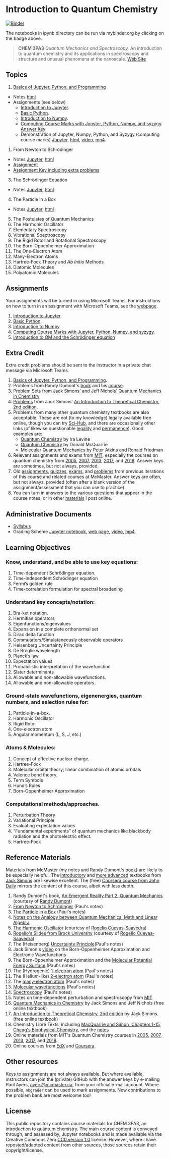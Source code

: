 # Introduction to Quantum Chemistry

[![Binder](https://mybinder.org/badge_logo.svg)](https://mybinder.org/v2/gh/PaulWAyers/IntroQChem/HEAD)

The notebooks in ipynb directory can be run via mybinder.org by clicking on the badge above.

> **CHEM 3PA3** *Quantum Mechanics and Spectroscopy.* An introduction to quantum chemistry and its applications in spectroscopy and structure and unusual phenomena at the nanoscale.
[Web Site](https://qchem1.qcdevs.org)

## Topics

1. [Basics of Jupyter, Python, and Programming](notes/jupyter.md)
- Notes [html](notes/html/jupyter.html)
- Assignments (see below)
  - [Introduction to Jupyter](problems/Jupyter.md).
  - [Basic Python](problems/python.md).
  - [Introduction to Numpy](problems/numpy.md).
  - [Computing Course Marks with Jupyter, Python, Numpy, and syzygy](problems/syzygy.md). [Answer Key]()
  - Demonstration of Jupyter, Numpy, Python, and Syzygy (computing course marks) [Jupyter](ipynb/GradingDemo.ipynb), [html](ipynb/GradingDemo.html), [video](https://www.macvideo.ca/media/1_5jdntum9), [mp4](linkedFiles/gradesdemo.mp4).
1. From Newton to Schrödinger
- Notes [Jupyter](ipynb/History.ipynb), [html](notes/html/History.html)
- [Assignment](problems/IntroQM.md) 
- [Assignment Key including extra problems]()
3. The Schr&ouml;dinger Equation
- Notes [Jupyter](ipynb/SchrodingerEq.ipynb), [html](notes/html/SchrodingerEq.html)
4. The Particle in a Box
- Notes [Jupyter](), [html]()
5. The Postulates of Quantum Mechanics
6. The Harmonic Oscillator
7. Elementary Spectroscopy
8. Vibrational Spectroscopy
9.  The Rigid Rotor and Rotational Spectroscopy
10. The Born-Oppenheimer Approximation
11. The One-Electron Atom
12. Many-Electron Atoms
13. Hartree-Fock Theory and *Ab Initio* Methods
14. Diatomic Molecules
15. Polyatomic Molecules

## Assignments

Your assignments will be turned in using Microsoft Teams. For instructions on how to turn in an assignment with Microsoft Teams, see the [webpage](https://support.microsoft.com/en-us/office/turn-in-an-assignment-in-microsoft-teams-e25f383a-b747-4a0b-b6d5-a2845a52092b).

1. [Introduction to Jupyter](problems/Jupyter.md).
2. [Basic Python](problems/python.md).
3. [Introduction to Numpy](problems/numpy.md).
4. [Computing Course Marks with Jupyter, Python, Numpy, and syzygy](problems/syzygy.md).
5. [Introduction to QM and the Schr&ouml;dinger equation](problems/IntroQM.md) 

## Extra Credit

Extra credit problems should be sent to the instructor in a private chat message via Microsoft Teams.

1. [Basics of Jupyter, Python, and Programming](extracredit/programming.md).
1. Problems from Randy Dumont's [book](documents/DumontBook.pdf) and his [course](extracredit/DumontProblems.pdf).
1. Problem Sets from Jack Simons' and Jeff Nichols' [Quantum Mechanics in Chemistry](http://simons.hec.utah.edu/TheoryPage/BookPDF/TableofContents.html)
1. [Problems](http://simons.hec.utah.edu/ITCSecondEdition/Problems.pdf) from Jack Simons' [An Introduction to Theoretical Chemistry, 2nd edition](http://simons.hec.utah.edu/ITCSecondEdition/TableofContents.html).
1. Problems from many other quantum chemistry textbooks are also acceptable. These are not (to my knowledge) legally available free online, though you can try [Sci-Hub](https://en.wikipedia.org/wiki/Sci-Hub), and there are occasionally other links (of likewise questionable [legality](http://www.nanoer.net/d/img/Molecular%20Quantum%20Mechanics,%205th%20Edition.pdf) and [permanence](http://www.dll.cheminfinity.com/arks/wp-file/books/Ira-N.Levine-Quantum-Chemistry-Pearson-(2013)-cheminfinity.com.pdf)). Good examples are:
    - [Quantum Chemistry](https://www.pearson.com/us/higher-education/program/Levine-Quantum-Chemistry-7th-Edition/PGM78512.html) by Ira Levine
    - [Quantum Chemistry](http://www.mcquarriegeneralchemistry.com/mcqqc2.htm) by Donald McQuarrie
    - [Molecular Quantum Mechanics](https://global.oup.com/academic/product/molecular-quantum-mechanics-9780199541423?cc=ca&lang=en&) by Peter Atkins and Ronald Friedman
1. Relevant assignments and exams from [MIT](https://ocw.mit.edu/courses/chemistry/), especially the courses on quantum chemistry from [2005](https://ocw.mit.edu/courses/chemistry/5-73-introductory-quantum-mechanics-i-fall-2005/), [2007](https://ocw.mit.edu/courses/chemistry/5-61-physical-chemistry-fall-2007/), [2013](https://dspace.mit.edu/handle/1721.1/120336), [2017](https://ocw.mit.edu/courses/chemistry/5-61-physical-chemistry-fall-2017/), and [2018](https://ocw.mit.edu/courses/chemistry/5-73-quantum-mechanics-i-fall-2018/). Answer keys are sometimes, but not always, provided.
1. Old [assignments](https://github.com/PaulWAyers/IntroQChem/tree/main/extracredit/assignments?raw=true), [quizzes](https://github.com/PaulWAyers/IntroQChem/tree/main/extracredit/quizzes?raw=true), [exams](https://github.com/PaulWAyers/IntroQChem/tree/main/extracredit/exams?raw=true), and [problems](https://github.com/PaulWAyers/IntroQChem/tree/main/extracredit/problems?raw=true) from previous iterations of this course and related courses at McMaster. Answer keys are often, but not always, provided (often after a blank version of the assignment/assessment that you can use to practice).
1. You can turn in answers to the various questions that appear in the course notes, or in other [materials](documents/LinAlgAnalogy.pdf) I post online.

## Administrative Documents

- [Syllabus](documents/syllabus.pdf)
- Grading Scheme [Jupyter notebook](ipynb/GradingDemo.ipynb), [web page](ipynb/GradingDemo.html), [video](https://www.macvideo.ca/media/1_5jdntum9), [mp4](linkedFiles/gradesdemo.mp4).

## Learning Objectives
### Know, understand, and be able to use key equations:
1. Time-dependent Schrödinger equation.
2. Time-independent Schrödinger equation
3. Fermi’s golden rule
4. Time-correlation formulation for spectral broadening

### Understand key concepts/notation:
1. Bra-ket notation.
2. Hermitian operators
3. Eigenfunctions/eigenvalues
4. Expansion in a complete orthonormal set
5. Dirac delta function
6. Commutators/Simulataneously observable operators
7. Heisenberg Uncertainty Principle
8. De Broglie wavelength
9. Planck’s law
10. Expectation values
11. Probabilistic interpretation of the wavefunction
12. Slater determinants
13. Allowable and non-allowable wavefunctions.
14. Allowable and non-allowable operators.

### Ground-state wavefunctions, eigenenergies, quantum numbers, and selection rules for:
1. Particle-in-a-box.
2. Harmonic Oscillator
3. Rigid Rotor
4. One-electron atom
5. Angular momentum (L, S, J, etc.)

### Atoms & Molecules:
1. Concept of effective nuclear charge.
2. Hartree-Fock
3. Molecular orbital theory; linear combination of atomic orbitals
4. Valence bond theory.
5. Term Symbols
6. Hund’s Rules
7. Born-Oppenheimer Approximation

### Computational methods/approaches.
1. Perturbation Theory
2. Variational Principle
3. Evaluating expectation values
4. “Fundamental experiments” of quantum mechanics like blackbody radiation and the
photoelectric effect.
5. Hartree-Fock

## Reference Materials
Materials from McMaster (my notes and Randy Dumont's [book](documents/DumontBook.pdf)) are likely to be especially helpful. The [introductory](http://simons.hec.utah.edu/ITCSecondEdition/TableofContents.html) and [more advanced](http://simons.hec.utah.edu/TheoryPage/BookPDF/TableofContents.html) textbooks from [Jack Simons](http://simons.hec.utah.edu/) are likewise excellent. The (free) [Coursera course from John Daily](https://www.coursera.org/learn/quantum-mechanics#syllabus) mirrors the content of this course, albeit with less depth.

1. Randy Dumont's book, [An Emergent Reality Part 2. Quantum Mechanics](documents/DumontBook.pdf) (courtesy of [Randy Dumont](https://chemistry.mcmaster.ca/component/comprofiler/userprofile/dumontr.html))
2. [From Newton to Schrödinger](documents/IntroQM.pdf) (Paul's notes)
3. [The Particle in a Box](documents/PinBox.pdf) (Paul's notes)
4. [Notes on the Analogy between Quantum Mechanics' Math and Linear Algebra](documents/LinAlgAnalogy.pdf)
5. [The Harmonic Oscillator](documents/HarmonicOscillator.pdf) (courtesy of [Rogelio Cuevas-Saavedra](https://www.linkedin.com/in/rcuevass/))
6. [Rogelio's Slides from Brock University](https://github.com/PaulWAyers/IntroQChem/tree/main/linkedFiles/slides?raw=true) (courtesy of [Rogelio Cuevas-Saavedra](https://www.linkedin.com/in/rcuevass/))
7. The (Heisenberg) [Uncertainty Principle](documents/uncertainty.pdf)(Paul's notes)
8. Jack Simon's [video](https://www.youtube.com/watch?v=Z5cq7JpsG8I) on the Born-Oppenheimer Approximation and Electronic Wavefunctions
9. The Born-Oppenheimer Approximation and the [Molecular Potential Energy Surface](documents/PES.pdf) (Paul's notes)
10. The (Hydrogenic) [1-electron atom](documents/Hatom.pdf) (Paul's notes)
11. The (Helium-like) [2-electron atom](documents/2elatom.pdf) (Paul's notes)
12. The [many-electron atom](documents/atoms.pdf) (Paul's notes)
13. [Molecular wavefunctions](documents/molecules.pdf) (Paul's notes)
14. [Spectroscopy](documents/spectroscopy.pdf) (Paul's notes)
15. Notes on time-dependent perturbation and spectroscopy from [MIT](https://ocw.mit.edu/courses/chemistry/5-74-introductory-quantum-mechanics-ii-spring-2009/lecture-notes/)
16. [Quantum Mechanics in Chemistry](http://simons.hec.utah.edu/TheoryPage/BookPDF/TableofContents.html) by Jack Simons and Jeff Nichols (free online textbook)
17. [An Introduction to Theoretical Chemistry, 2nd edition](http://simons.hec.utah.edu/ITCSecondEdition/TableofContents.html) by Jack Simons. (free online textbook)
18. Chemistry Libre Texts, including [MacQuarrie and Simon, Chapters 1-15](https://chem.libretexts.org/Bookshelves/Physical_and_Theoretical_Chemistry_Textbook_Maps/Map%3A_Physical_Chemistry_(McQuarrie_and_Simon)), [Chang's Biophysical Chemistry](https://chem.libretexts.org/Bookshelves/Physical_and_Theoretical_Chemistry_Textbook_Maps/Map%3A_Physical_Chemistry_for_the_Biosciences_(Chang)/11%3A_Quantum_Mechanics_and_Atomic_Structure), and the [notes](https://chem.libretexts.org/Bookshelves/Physical_and_Theoretical_Chemistry_Textbook_Maps/Supplemental_Modules_(Physical_and_Theoretical_Chemistry)/Quantum_Mechanics)
19. Online materials from MIT's Quantum Chemistry courses in [2005](https://ocw.mit.edu/courses/chemistry/5-73-introductory-quantum-mechanics-i-fall-2005/), [2007](https://ocw.mit.edu/courses/chemistry/5-61-physical-chemistry-fall-2007/), [2013](https://dspace.mit.edu/handle/1721.1/120336), [2017](https://ocw.mit.edu/courses/chemistry/5-61-physical-chemistry-fall-2017/), and [2018](https://ocw.mit.edu/courses/chemistry/5-73-quantum-mechanics-i-fall-2018/).
20. Online courses from [EdX](https://online-learning.harvard.edu/course/quantum-world?delta=0) and [Coursera](https://www.coursera.org/lecture/physical-chemistry/introduction-to-quantum-chemistry-i-by-dr-patrick-o-malley-yd2RD).

## Other resources

Keys to assignments are not always available. But where available, instructors can join the (private) GitHub with the answer keys by e-mailing Paul Ayers, <ayers@mcmaster.ca>, from your official e-mail account. Where possible, `nbgrader` can be used to mark assignments. New contributions to the problem bank are most welcome too!

## License

This public repository contains course materials for CHEM 3PA3, an introduction to quantum chemistry. The main course content is conveyed through, and assessed by, Jupyter notebooks and is made available via the Creative Commons Zero [CC0 version 1.0](LICENSE) license. However, where I have reposted/adapted content from other sources, those sources retain their copyright/license.
